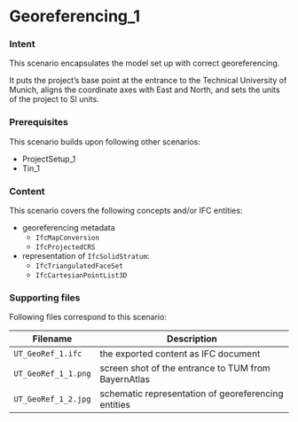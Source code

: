 
# Georeferencing_1

### Intent

This scenario encapsulates the model set up with correct georeferencing. 

It puts the project’s base point at the entrance to the Technical University of Munich,
 aligns the coordinate axes with East and North,
 and sets the units of the project to SI units. 

### Prerequisites

This scenario builds upon following other scenarios:
- ProjectSetup_1
- Tin_1

### Content

This scenario covers the following concepts and/or IFC entities:
- georeferencing metadata
  - `IfcMapConversion`
  - `IfcProjectedCRS`
- representation of `IfcSolidStratum`:
  - `IfcTriangulatedFaceSet`
  - `IfcCartesianPointList3D`

### Supporting files

Following files correspond to this scenario:

| Filename                          | Description                               |
|-----------------------------------|-------------------------------------------|
| `UT_GeoRef_1.ifc`                 | the exported content as IFC document      |
| `UT_GeoRef_1_1.png`               | screen shot of the entrance to TUM from BayernAtlas |
| `UT_GeoRef_1_2.jpg`               | schematic representation of georeferencing entities |
